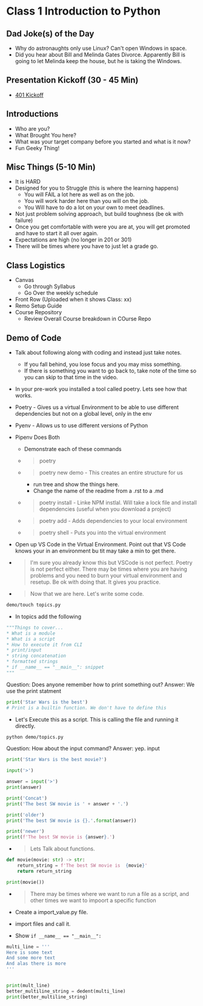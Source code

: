 # Class 1 Introduction to Python

## Dad Joke(s) of the Day

- Why do astronaughts only use Linux? Can't open Windows in space.
- Did you hear about Bill and Melinda Gates Divorce.  Apparently Bill is going to let Melinda keep the house, but he is taking the Windows.

## Presentation Kickoff (30 - 45 Min)

- [401 Kickoff](https://docs.google.com/presentation/d/1ZFTh-Wtl6CdmMPl0JgEjlBlOOyPXrup5mNQVRXML1-w/edit#slide=id.gaf2f0b4324_0_0)

## Introductions

- Who are you?
- What Brought You here?
- What was your target company before you started and what is it now?
- Fun Geeky Thing!

## Misc Things (5-10 Min)

- It is HARD
- Designed for you to Struggle (this is where the learning happens)
  - You will FAIL a lot here as well as on the job.
  - You will work harder here than you will on the job.
  - You Will have to do a lot on your own to meet deadlines.
- Not just problem solving approach, but build toughness (be ok with failure)
- Once you get comfortable with were you are at, you will get promoted and have to start it all over again.
- Expectations are high (no longer in 201 or 301)
- There will be times where you have to just let a grade go.

## Class Logistics

- Canvas
  - Go through Syllabus
  - Go Over the weekly schedule
- Front Row (Uploaded when it shows Class: xx)
- Remo Setup Guide
- Course Repository
  - Review Overall Course breakdown in COurse Repo

## Demo of Code

- Talk about following along with coding and instead just take notes.
  - If you fall behind, you lose focus and you may miss something.
  - If there is something you want to go back to, take note of the time so you can skip to that time in the video. 
- In your pre-work you installed a tool called poetry. Lets see how that works. 

- Poetry - Gives us a virtual Environment to be able to use different dependencies but not on a global level, only in the env
- Pyenv - Allows us to use different versions of Python
- Pipenv Does Both

  - Demonstrate each of these commands
  - > poetry
  - > poetry new demo - This creates an entire structure for us
    - run tree and show the things here.
    - Change the name of the readme from a .rst to a .md
  - > poetry install - Linke NPM instlal.  Will take a lock file and install dependencies (useful when you download a project)
  - > poetry add - Adds dependencies to your local environment
  - > poetry shell - Puts you into the virtual environment

- Open up VS Code in the Virtual Environment.  Point out that VS Code knows your in an environment bu tit may take a min to get there.
- > I'm sure you already know this but VSCode is not perfect.  Poetry is not perfect either. There may be times where you are having problems and you need to burn your virtual environment and resetup.  Be ok with doing that. It gives you practice.

- > Now that we are here.  Let's write some code.

```bash
demo/touch topics.py
```

- In topics add the following

```python
"""Things to cover...
* What is a module
* What is a script
* How to execute it from CLI
* print/input
* string concatenation
* formatted strings
* if __name__ == "__main__": snippet
"""
```

Question: Does anyone remember how to print something out?
Answer: We use the print statment

```python
print('Star Wars is the best')
# Print is a builtin function. We don't have to define this
```

- Let's Execute this as a script. This is calling the file and running it directly.

```bash
python demo/topics.py
```

Question: How about the input command?
Answer: yep. input

```python
print('Star Wars is the best movie?')

input('>')

answer = input('>')
print(answer)

print('Concat')
print('The best SW movie is ' + answer + '.')

print('older')
print('The best SW movie is {}.'.format(answer))

print('newer')
print(f'The best SW movie is {answer}.')
```

- > Lets Talk about functions.

```python
def movie(movie: str) -> str:
    return_string = f'The best SW movie is  {movie}'
    return return_string

print(movie())
```

- > There may be times where we want to run a file as a script, and other times we want to impoort a specific function

- Create a import_value.py file.
- import files and call it.

- Show `if __name__ == "__main__":` 

```python
multi_line = '''
Here is some text
And some more text
And alas there is more
'''


print(mult_line)
better_multiline_string = dedent(multi_line)
print(better_multiline_string)
```

